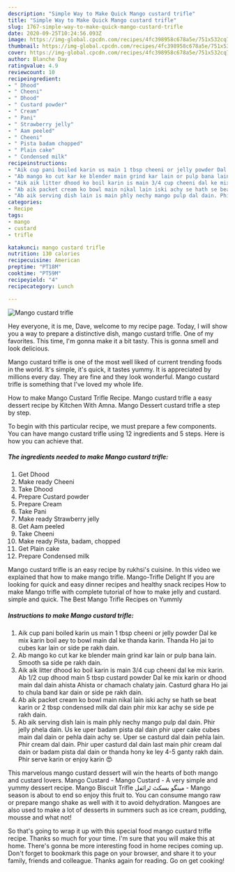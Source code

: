 ```yaml
---
description: "Simple Way to Make Quick Mango custard trifle"
title: "Simple Way to Make Quick Mango custard trifle"
slug: 1767-simple-way-to-make-quick-mango-custard-trifle
date: 2020-09-25T10:24:56.093Z
image: https://img-global.cpcdn.com/recipes/4fc398958c678a5e/751x532cq70/mango-custard-trifle-recipe-main-photo.jpg
thumbnail: https://img-global.cpcdn.com/recipes/4fc398958c678a5e/751x532cq70/mango-custard-trifle-recipe-main-photo.jpg
cover: https://img-global.cpcdn.com/recipes/4fc398958c678a5e/751x532cq70/mango-custard-trifle-recipe-main-photo.jpg
author: Blanche Day
ratingvalue: 4.9
reviewcount: 10
recipeingredient:
- " Dhood"
- " Cheeni"
- " Dhood"
- " Custard powder"
- " Cream"
- " Pani"
- " Strawberry jelly"
- " Aam peeled"
- " Cheeni"
- " Pista badam chopped"
- " Plain cake"
- " Condensed milk"
recipeinstructions:
- "Aik cup pani boiled karin us main 1 tbsp cheeni or jelly powder Dal ke mix karin boil aey to bowl main dal ke thanda karin. Thanda Ho jai to cubes kar lain or side pe rakh dain."
- "Ab mango ko cut kar ke blender main grind kar lain or pulp bana lain. Smooth sa side pe rakh dain."
- "Aik aik litter dhood ko boil karin is main 3/4 cup cheeni dal ke mix karin. Ab 1/2 cup dhood main 5 tbsp custard powder Dal ke mix karin or dhood main dal dain ahista Ahista or chamach chalaty jain. Casturd ghara Ho jai to chula band kar dain or side pe rakh dain."
- "Ab aik packet cream ko bowl main nikal lain iski achy se hath se beat karin or 2 tbsp condensed milk dal dain phir mix kar achy se side pe rakh dain."
- "Ab aik serving dish lain is main phly nechy mango pulp dal dain. Phir jelly phela dain. Us ke uper badam pista dal dain phir uper cake cubes main dal dain or pehla dain achy se. Uper se casturd dal dain pehla lain. Phir cream dal dain. Phir uper casturd dal dain last main phir cream dal dain or badam pista dal dain or thanda hony ke ley 4-5 ganty rakh dain. Phir serve karin or enjoy karin 😍"
categories:
- Recipe
tags:
- mango
- custard
- trifle

katakunci: mango custard trifle 
nutrition: 130 calories
recipecuisine: American
preptime: "PT18M"
cooktime: "PT59M"
recipeyield: "4"
recipecategory: Lunch

---
```



![Mango custard trifle](https://img-global.cpcdn.com/recipes/4fc398958c678a5e/751x532cq70/mango-custard-trifle-recipe-main-photo.jpg)

Hey everyone, it is me, Dave, welcome to my recipe page. Today, I will show you a way to prepare a distinctive dish, mango custard trifle. One of my favorites. This time, I'm gonna make it a bit tasty. This is gonna smell and look delicious.

Mango custard trifle is one of the most well liked of current trending foods in the world. It's simple, it's quick, it tastes yummy. It is appreciated by millions every day. They are fine and they look wonderful. Mango custard trifle is something that I've loved my whole life.

How to make Mango Custard Trifle Recipe. Mango custard trifle a easy dessert recipe by Kitchen With Amna. Mango Dessert custard trifle a step by step.


To begin with this particular recipe, we must prepare a few components. You can have mango custard trifle using 12 ingredients and 5 steps. Here is how you can achieve that.

<!--inarticleads1-->

##### The ingredients needed to make Mango custard trifle:

1. Get  Dhood
1. Make ready  Cheeni
1. Take  Dhood
1. Prepare  Custard powder
1. Prepare  Cream
1. Take  Pani
1. Make ready  Strawberry jelly
1. Get  Aam peeled
1. Take  Cheeni
1. Make ready  Pista, badam, chopped
1. Get  Plain cake
1. Prepare  Condensed milk


Mango custard trifle is an easy recipe by rukhsi&#39;s cuisine. In this video we explained that how to make mango trifle. Mango-Trifle Delight If you are looking for quick and easy dinner recipes and healthy snack recipes How to make Mango trifle with complete tutorial of how to make jelly and custard. simple and quick. The Best Mango Trifle Recipes on Yummly 

<!--inarticleads2-->

##### Instructions to make Mango custard trifle:

1. Aik cup pani boiled karin us main 1 tbsp cheeni or jelly powder Dal ke mix karin boil aey to bowl main dal ke thanda karin. Thanda Ho jai to cubes kar lain or side pe rakh dain.
1. Ab mango ko cut kar ke blender main grind kar lain or pulp bana lain. Smooth sa side pe rakh dain.
1. Aik aik litter dhood ko boil karin is main 3/4 cup cheeni dal ke mix karin. Ab 1/2 cup dhood main 5 tbsp custard powder Dal ke mix karin or dhood main dal dain ahista Ahista or chamach chalaty jain. Casturd ghara Ho jai to chula band kar dain or side pe rakh dain.
1. Ab aik packet cream ko bowl main nikal lain iski achy se hath se beat karin or 2 tbsp condensed milk dal dain phir mix kar achy se side pe rakh dain.
1. Ab aik serving dish lain is main phly nechy mango pulp dal dain. Phir jelly phela dain. Us ke uper badam pista dal dain phir uper cake cubes main dal dain or pehla dain achy se. Uper se casturd dal dain pehla lain. Phir cream dal dain. Phir uper casturd dal dain last main phir cream dal dain or badam pista dal dain or thanda hony ke ley 4-5 ganty rakh dain. Phir serve karin or enjoy karin 😍


This marvelous mango custard dessert will win the hearts of both mango and custard lovers. Mango Custard - Mango Custard - A very simple and yummy dessert recipe. Mango Biscuit Trifle مینگو بسکٹ ٹرائفل - Mango season is about to end so enjoy this fruit to. You can consume mango raw or prepare mango shake as well with it to avoid dehydration. Mangoes are also used to make a lot of desserts in summers such as ice cream, pudding, mousse and what not! 

So that's going to wrap it up with this special food mango custard trifle recipe. Thanks so much for your time. I'm sure that you will make this at home. There's gonna be more interesting food in home recipes coming up. Don't forget to bookmark this page on your browser, and share it to your family, friends and colleague. Thanks again for reading. Go on get cooking!
